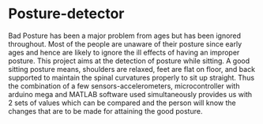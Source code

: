 # Posture-detector
Bad Posture has been a major problem from ages but has been ignored throughout. Most of the people are unaware of their posture since early ages and hence are likely to ignore the ill effects of having an improper posture. This project aims at the detection of posture while sitting. A good sitting posture means, shoulders are relaxed, feet are flat on floor, and back supported to maintain the spinal curvatures properly to sit up straight. Thus the combination of a few sensors-accelerometers, microcontroller with arduino mega and MATLAB software used simultaneously provides us with 2 sets of values which can be compared and the person will know the changes that are to be made for attaining the good posture.
